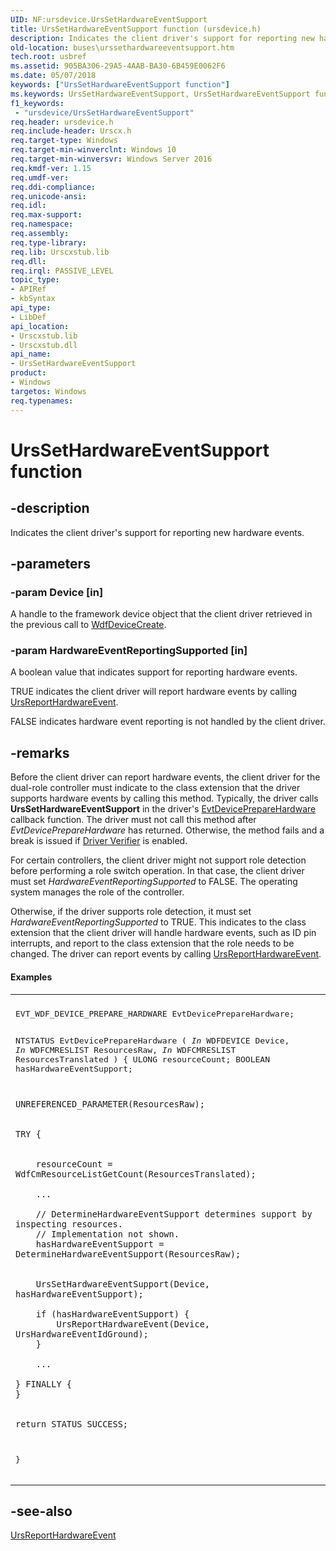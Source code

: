 ```yaml
---
UID: NF:ursdevice.UrsSetHardwareEventSupport
title: UrsSetHardwareEventSupport function (ursdevice.h)
description: Indicates the client driver's support for reporting new hardware events.
old-location: buses\urssethardwareeventsupport.htm
tech.root: usbref
ms.assetid: 905BA306-29A5-4AAB-BA30-6B459E0062F6
ms.date: 05/07/2018
keywords: ["UrsSetHardwareEventSupport function"]
ms.keywords: UrsSetHardwareEventSupport, UrsSetHardwareEventSupport function [Buses], buses.urssethardwareeventsupport, ursdevice/UrsSetHardwareEventSupport
f1_keywords:
 - "ursdevice/UrsSetHardwareEventSupport"
req.header: ursdevice.h
req.include-header: Urscx.h
req.target-type: Windows
req.target-min-winverclnt: Windows 10
req.target-min-winversvr: Windows Server 2016
req.kmdf-ver: 1.15
req.umdf-ver: 
req.ddi-compliance: 
req.unicode-ansi: 
req.idl: 
req.max-support: 
req.namespace: 
req.assembly: 
req.type-library: 
req.lib: Urscxstub.lib
req.dll: 
req.irql: PASSIVE_LEVEL
topic_type:
- APIRef
- kbSyntax
api_type:
- LibDef
api_location:
- Urscxstub.lib
- Urscxstub.dll
api_name:
- UrsSetHardwareEventSupport
product:
- Windows
targetos: Windows
req.typenames: 
---
```


# UrsSetHardwareEventSupport function


## -description


Indicates the client driver's support for reporting new hardware events.


## -parameters




### -param Device [in]

A handle to the framework device object that the client driver retrieved in the previous call to <a href="https://docs.microsoft.com/windows-hardware/drivers/ddi/wdfdevice/nf-wdfdevice-wdfdevicecreate">WdfDeviceCreate</a>.


### -param HardwareEventReportingSupported [in]

A boolean value that indicates support for  reporting hardware events. 

TRUE indicates the client driver will report hardware events by calling <a href="https://docs.microsoft.com/windows-hardware/drivers/ddi/ursdevice/nf-ursdevice-ursreporthardwareevent">UrsReportHardwareEvent</a>. 

FALSE indicates hardware event reporting is not handled by the client driver.


## -remarks



Before the client driver can report hardware events, the client driver for the dual-role controller must indicate to the class extension that the driver supports hardware events by calling this method. Typically, the driver calls <b>UrsSetHardwareEventSupport</b> in the driver's <a href="https://docs.microsoft.com/windows-hardware/drivers/ddi/wdfdevice/nc-wdfdevice-evt_wdf_device_prepare_hardware">EvtDevicePrepareHardware</a> callback function. The driver must not call this method after <i>EvtDevicePrepareHardware</i> has returned. Otherwise, the method fails and a break is issued if <a href="https://docs.microsoft.com/windows-hardware/drivers/what-s-new-in-driver-development">Driver Verifier</a> is enabled.

For certain controllers, the client driver might not support role detection before performing a role switch operation. In that case, the client driver must  set  <i>HardwareEventReportingSupported</i> to FALSE.  The operating system manages the role of the controller.

Otherwise, if the driver supports role detection, it must set  <i>HardwareEventReportingSupported</i> to TRUE.  This indicates to the class extension that the client driver will  handle hardware events, such as ID pin interrupts, and report to the class extension that the role needs to be changed. The driver can report events by calling <a href="https://docs.microsoft.com/windows-hardware/drivers/ddi/ursdevice/nf-ursdevice-ursreporthardwareevent">UrsReportHardwareEvent</a>.


#### Examples

<div class="code"><span codelanguage=""><table>
<tr>
<th></th>
</tr>
<tr>
<td>
<pre>
EVT_WDF_DEVICE_PREPARE_HARDWARE EvtDevicePrepareHardware;


NTSTATUS
EvtDevicePrepareHardware (
    _In_ WDFDEVICE Device,
    _In_ WDFCMRESLIST ResourcesRaw,
    _In_ WDFCMRESLIST ResourcesTranslated
    )
{
    ULONG resourceCount;
    BOOLEAN hasHardwareEventSupport;

    UNREFERENCED_PARAMETER(ResourcesRaw);


    TRY {


        resourceCount = WdfCmResourceListGetCount(ResourcesTranslated);

        ...

        // DetermineHardwareEventSupport determines support by inspecting resources.
        // Implementation not shown.
        hasHardwareEventSupport = DetermineHardwareEventSupport(ResourcesRaw);


        UrsSetHardwareEventSupport(Device, hasHardwareEventSupport);

        if (hasHardwareEventSupport) {
            UrsReportHardwareEvent(Device, UrsHardwareEventIdGround);
        }

        ... 

    } FINALLY {
    }


    return STATUS_SUCCESS;
}</pre>
</td>
</tr>
</table></span></div>



## -see-also




<a href="https://docs.microsoft.com/windows-hardware/drivers/ddi/ursdevice/nf-ursdevice-ursreporthardwareevent">UrsReportHardwareEvent</a>
 

 

